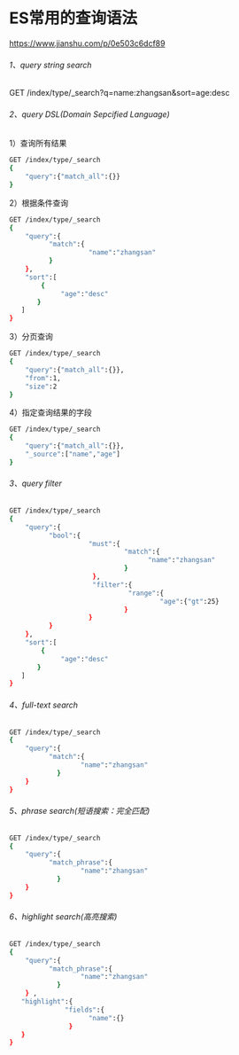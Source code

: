 # ES常用的查询语法

https://www.jianshu.com/p/0e503c6dcf89

###### 1、query string search

GET /index/type/_search?q=name:zhangsan&sort=age:desc

###### 2、query DSL(Domain Sepcified Language)

1）查询所有结果



```bash
GET /index/type/_search
{
    "query":{"match_all":{}}
}
```

2）根据条件查询

```bash
GET /index/type/_search
{
    "query":{
          "match":{
                    "name":"zhangsan"
          }
    },
    "sort":[
        {
             "age":"desc"
       }
   ]
}
```

3）分页查询

```bash
GET /index/type/_search
{
    "query":{"match_all":{}},
    "from":1,
    "size":2
}
```

4）指定查询结果的字段

```bash
GET /index/type/_search
{
    "query":{"match_all":{}},
    "_source":["name","age"]
}
```

###### 3、query filter

```bash
GET /index/type/_search
{
    "query":{
          "bool":{
                    "must":{
                             "match":{
                                   "name":"zhangsan"
                             }
                     },
                     "filter":{
                              "range":{
                                      "age":{"gt":25}
                             }
                    }
          }
    },
    "sort":[
        {
             "age":"desc"
       }
   ]
}
```

###### 4、full-text search

```bash
GET /index/type/_search
{ 
    "query":{
          "match":{
                  "name":"zhangsan"
            }              
    } 
}
```

###### 5、phrase search(短语搜索：完全匹配)

```bash
GET /index/type/_search
{ 
    "query":{
          "match_phrase":{
                  "name":"zhangsan"
            }              
    } 
}
```

###### 6、highlight search(高亮搜索)

```bash
GET /index/type/_search
{ 
    "query":{
          "match_phrase":{
                  "name":"zhangsan"
            }              
    } ,
   "highlight":{
              "fields":{
                    "name":{}
               }
   }
}
```

